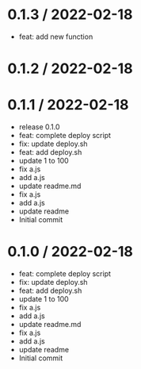 
0.1.3 / 2022-02-18
==================

  * feat: add new function

0.1.2 / 2022-02-18
==================



0.1.1 / 2022-02-18
==================

  * release 0.1.0
  * feat: complete deploy script
  * fix: update deploy.sh
  * feat: add deploy.sh
  * update 1 to 100
  * fix a.js
  * add a.js
  * update readme.md
  * fix a.js
  * add a.js
  * update readme
  * Initial commit

0.1.0 / 2022-02-18
==================

  * feat: complete deploy script
  * fix: update deploy.sh
  * feat: add deploy.sh
  * update 1 to 100
  * fix a.js
  * add a.js
  * update readme.md
  * fix a.js
  * add a.js
  * update readme
  * Initial commit
